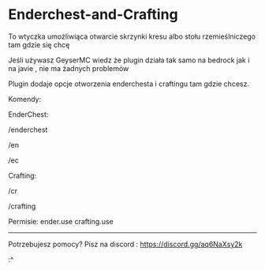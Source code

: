 # Enderchest-and-Crafting
To wtyczka umożliwiąca otwarcie skrzynki kresu albo stołu rzemieślniczego tam gdzie się chcę



Jeśli używasz GeyserMC wiedz że plugin działa tak samo na bedrock jak i na javie , nie ma żadnych problemów



Plugin dodaje opcje otworzenia enderchesta i craftingu tam gdzie chcesz.

Komendy:

EnderChest:

/enderchest

/en

/ec


Crafting:

/cr

/crafting



Permisie:
ender.use
crafting.use

----------------------------------------------------------------

Potrzebujesz pomocy? Pisz na discord :
 https://discord.gg/aq6NaXsy2k

:^ 
